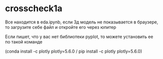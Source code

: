 # crosscheck1a
Все находится в eda.ipynb, если 3д модель не показывается в браузере, то загрузите себе файл и откройте его через юпитер

Если пишет, что у вас нет библиотеки pyplot, то можете установить ее по такой команде 

(conda install -c plotly plotly=5.6.0 / pip install -c plotly plotly=5.6.0)
